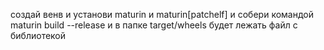 создай венв и установи maturin и maturin[patchelf] и собери командой maturin build --release и в папке target/wheels будет лежать файл с библиотекой
